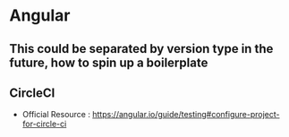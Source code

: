 # Angular

## This could be separated by version type in the future, how to spin up a boilerplate

## CircleCI
* Official Resource : https://angular.io/guide/testing#configure-project-for-circle-ci
